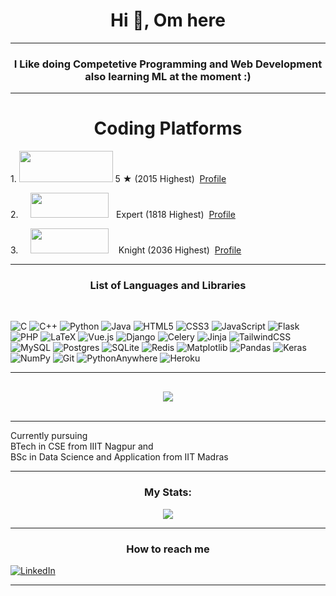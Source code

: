 <h1 align="center">Hi 👋, Om here</h1>
<hr>
<h3 align="center">I Like doing Competetive Programming and Web Development also learning ML at the moment :)</h3>
<hr>
<h1 align="center">Coding Platforms</h1>

<div>
<p>
    1. <img src="https://cdn.codechef.com/images/cc-logo.svg" height="50" width="150">
    <span class="rating">5 &#9733</span> (2015 Highest) &nbsp;<a href = "https://www.codechef.com/users/bt23cse106">Profile</a>
</p>
<p> 2. &nbsp;&nbsp;&nbsp;&nbsp;</tab><img src ="https://codeforces.org/s/22481/images/codeforces-sponsored-by-ton.png" height="40" width="125">
    <span class="cfcolor">&nbsp; Expert </span>(1818 Highest) &nbsp;<a href = "https://codeforces.com/profile/DeadMan69">Profile</a>
</p>
<p>
    3. &nbsp;&nbsp;&nbsp;&nbsp;</tab><img src ="https://upload.wikimedia.org/wikipedia/commons/c/c2/LeetCode_Logo_2.png" height="40" width="125">  
    <span class="cfcolor">&nbsp;&nbsp;&nbsp;Knight </span>(2036 Highest) &nbsp;<a href = "https://leetcode.com/u/OmAmar/">Profile</a>
</p>
</div>
<hr>
<h3 align="center">List of Languages and Libraries</h3><br>

![C](https://img.shields.io/badge/c-%2300599C.svg?style=for-the-badge&logo=c&logoColor=white)  ![C++](https://img.shields.io/badge/c++-%2300599C.svg?style=for-the-badge&logo=c%2B%2B&logoColor=white) ![Python](https://img.shields.io/badge/python-3670A0?style=for-the-badge&logo=python&logoColor=ffdd54)  ![Java](https://img.shields.io/badge/java-%23ED8B00.svg?style=for-the-badge&logo=openjdk&logoColor=white) ![HTML5](https://img.shields.io/badge/html5-%23E34F26.svg?style=for-the-badge&logo=html5&logoColor=white)  ![CSS3](https://img.shields.io/badge/css3-%231572B6.svg?style=for-the-badge&logo=css3&logoColor=white) ![JavaScript](https://img.shields.io/badge/javascript-%23323330.svg?style=for-the-badge&logo=javascript&logoColor=%23F7DF1E) ![Flask](https://img.shields.io/badge/flask-%23000.svg?style=for-the-badge&logo=flask&logoColor=white) ![PHP](https://img.shields.io/badge/php-%23777BB4.svg?style=for-the-badge&logo=php&logoColor=white) ![LaTeX](https://img.shields.io/badge/latex-%23008080.svg?style=for-the-badge&logo=latex&logoColor=white)  ![Vue.js](https://img.shields.io/badge/vuejs-%2335495e.svg?style=for-the-badge&logo=vuedotjs&logoColor=%234FC08D) ![Django](https://img.shields.io/badge/django-%23092E20.svg?style=for-the-badge&logo=django&logoColor=white)  ![Celery](https://img.shields.io/badge/celery-%23a9cc54.svg?style=for-the-badge&logo=celery&logoColor=ddf4a4)  ![Jinja](https://img.shields.io/badge/jinja-white.svg?style=for-the-badge&logo=jinja&logoColor=black)  ![TailwindCSS](https://img.shields.io/badge/tailwindcss-%2338B2AC.svg?style=for-the-badge&logo=tailwind-css&logoColor=white) ![MySQL](https://img.shields.io/badge/mysql-4479A1.svg?style=for-the-badge&logo=mysql&logoColor=white)  ![Postgres](https://img.shields.io/badge/postgres-%23316192.svg?style=for-the-badge&logo=postgresql&logoColor=white)  ![SQLite](https://img.shields.io/badge/sqlite-%2307405e.svg?style=for-the-badge&logo=sqlite&logoColor=white)  ![Redis](https://img.shields.io/badge/redis-%23DD0031.svg?style=for-the-badge&logo=redis&logoColor=white) ![Matplotlib](https://img.shields.io/badge/Matplotlib-%23ffffff.svg?style=for-the-badge&logo=Matplotlib&logoColor=black) ![Pandas](https://img.shields.io/badge/pandas-%23150458.svg?style=for-the-badge&logo=pandas&logoColor=white)  ![Keras](https://img.shields.io/badge/Keras-%23D00000.svg?style=for-the-badge&logo=Keras&logoColor=white) ![NumPy](https://img.shields.io/badge/numpy-%23013243.svg?style=for-the-badge&logo=numpy&logoColor=white) ![Git](https://img.shields.io/badge/git-%23F05033.svg?style=for-the-badge&logo=git&logoColor=white) ![PythonAnywhere](https://img.shields.io/badge/pythonanywhere-%232F9FD7.svg?style=for-the-badge&logo=pythonanywhere&logoColor=151515)  ![Heroku](https://img.shields.io/badge/heroku-%23430098.svg?style=for-the-badge&logo=heroku&logoColor=white)

<hr>
<h2 align="center"><img src = "https://github-readme-stats.vercel.app/api/top-langs/?username=omamar106&layout=compact&theme=vision-friendly-dark"></h2>
<p align="center"><img src="https://komarev.com/ghpvc/?username=OmAmar106" alt=""></p>
<hr>
<p>Currently pursuing <br>BTech in CSE from IIIT Nagpur and <br>BSc in Data Science and Application from IIT Madras</p>
<hr>
<h3 align="center">My Stats: </h3>
<pre align="center"><img src = "https://github-readme-streak-stats.herokuapp.com/?user=omamar106&theme=dark&background=000000"></pre>
<hr>
<h3 align="center">How to reach me </h3>

<p>
  <a href="https://www.linkedin.com/in/om-amar/" target="_blank">
    <img src="https://img.shields.io/badge/linkedin-%230077B5.svg?style=for-the-badge&logo=linkedin&logoColor=white" 
         alt="LinkedIn">
  </a>
</p>




<hr>
